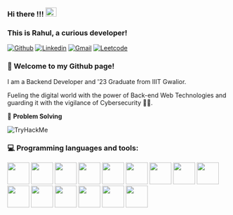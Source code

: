 ### Hi there !!! <img src="https://raw.githubusercontent.com/MartinHeinz/MartinHeinz/master/wave.gif" width="25" height="21" />
### This is Rahul, a curious developer!

[![Github](https://img.shields.io/badge/GitHub-100000?style=for-the-badge&logo=github&logoColor=white)](https://github.com/rahulm499)
[![Linkedin](https://img.shields.io/badge/LinkedIn-0077B5?style=for-the-badge&logo=linkedin&logoColor=white)](https://www.linkedin.com/in/rahul-mittal-rm)
[![Gmail](https://img.shields.io/badge/Gmail-D14836?style=for-the-badge&logo=gmail&logoColor=white)](mailto:mittalrahul018@gmail.com)
[![Leetcode](https://img.shields.io/badge/-LeetCode-FFA116?style=for-the-badge&logo=LeetCode&logoColor=black)](https://leetcode.com/mittal499/)

### 🌱 Welcome to my Github page!
I am a Backend Developer and '23 Graduate from IIIT Gwalior.

Fueling the digital world with the power of Back-end Web Technologies and guarding it with the vigilance of Cybersecurity 🕵️‍♂️.

💙 **Problem Solving**

<img src="https://tryhackme-badges.s3.amazonaws.com/16bit.png" alt="TryHackMe">

### :computer: Programming languages and tools: 
<p>
<img src="https://cdn.jsdelivr.net/gh/devicons/devicon/icons/java/java-original.svg" height= 50 rem/>          
<img src="https://cdn.jsdelivr.net/gh/devicons/devicon/icons/spring/spring-original.svg" height= 50 rem/>          
<img src="https://cdn.jsdelivr.net/gh/devicons/devicon/icons/javascript/javascript-original.svg" height= 50 rem/>
<img src="https://cdn.jsdelivr.net/gh/devicons/devicon/icons/c/c-original.svg" height= 50 rem/>   
<img src="https://cdn.jsdelivr.net/gh/devicons/devicon/icons/cplusplus/cplusplus-original.svg" height=50 rem/>          
<img src="https://cdn.jsdelivr.net/gh/devicons/devicon/icons/mysql/mysql-plain.svg" height= 50 rem/>   
<img src="https://cdn.jsdelivr.net/gh/devicons/devicon/icons/nodejs/nodejs-original.svg" height= 50 rem/>
<img src="https://cdn.jsdelivr.net/gh/devicons/devicon/icons/express/express-original.svg" height= 50 rem/> 
<img src="https://cdn.jsdelivr.net/gh/devicons/devicon/icons/git/git-original.svg" height= 50 rem/>          
<img src="https://cdn.jsdelivr.net/gh/devicons/devicon/icons/docker/docker-original.svg" height= 50 rem/>          
<img src="https://cdn.jsdelivr.net/gh/devicons/devicon/icons/linux/linux-original.svg" height= 50 rem/>  
<img src="https://cdn.jsdelivr.net/gh/devicons/devicon/icons/html5/html5-original.svg" height= 50 rem/>          
<img src="https://cdn.jsdelivr.net/gh/devicons/devicon/icons/css3/css3-original.svg" height= 50 rem/>
<img src="https://cdn.jsdelivr.net/gh/devicons/devicon/icons/jquery/jquery-original.svg" height= 50 rem/> 
<img src="https://cdn.jsdelivr.net/gh/devicons/devicon/icons/react/react-original.svg" height= 50 rem/> 
</p>
